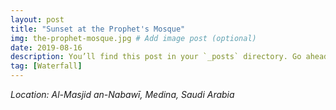 ```yaml
---
layout: post
title: "Sunset at the Prophet's Mosque"
img: the-prophet-mosque.jpg # Add image post (optional)
date: 2019-08-16
description: You’ll find this post in your `_posts` directory. Go ahead and edit it and re-build the site to see your changes. # Add post description (optional)
tag: [Waterfall]
---
```

*Location: Al-Masjid an-Nabawī, Medina, Saudi Arabia*
